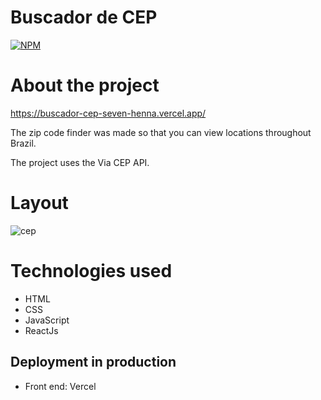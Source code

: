 # Buscador de CEP
[![NPM](https://img.shields.io/npm/l/react)](https://github.com/MatheusArauj0o/Netflix-Clone/blob/main/Licence)

# About the project

https://buscador-cep-seven-henna.vercel.app/

The zip code finder was made so that you can view locations throughout Brazil.

The project uses the Via CEP API.

# Layout
![cep](https://user-images.githubusercontent.com/103580714/206304558-ae97c4ca-cab0-4314-b510-2a852dd74a40.png)

# Technologies used

- HTML
- CSS
- JavaScript
- ReactJs

## Deployment in production

- Front end: Vercel
